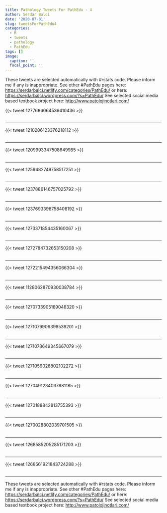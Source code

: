 ```yaml
---
title: Pathology Tweets For PathEdu - 4
author: Serdar Balci
date: '2020-07-01'
slug: tweetsForPathEdu4
categories:
  - R
  - tweets
  - pathology
  - PathEdu
tags: []
image:
  caption: ''
  focal_point: ''
---
```



These tweets are selected automatically with #rstats code. Please inform me if any is inappropriate.
See other #PathEdu pages here: https://serdarbalci.netlify.com/categories/PathEdu/  or here: https://serdarbalci.wordpress.com/?s=PathEdu/ 
See selected social media based textbook project here: http://www.patolojinotlari.com/

{{< tweet 1277686064539410436 >}}
<br>
<br>
<hr>
{{< tweet 1210206123376218112 >}}
<br>
<br>
<hr>
{{< tweet 1209993347508649985 >}}
<br>
<br>
<hr>
{{< tweet 1259482749758517251 >}}
<br>
<br>
<hr>
{{< tweet 1237886146757025792 >}}
<br>
<br>
<hr>
{{< tweet 1237693398758408192 >}}
<br>
<br>
<hr>
{{< tweet 1273371854435160067 >}}
<br>
<br>
<hr>
{{< tweet 1272784732653150208 >}}
<br>
<br>
<hr>
{{< tweet 1272215494356066304 >}}
<br>
<br>
<hr>
{{< tweet 1128062870930038784 >}}
<br>
<br>
<hr>
{{< tweet 1270733905189048320 >}}
<br>
<br>
<hr>
{{< tweet 1271079906399539201 >}}
<br>
<br>
<hr>
{{< tweet 1271078649345667079 >}}
<br>
<br>
<hr>
{{< tweet 1271059026802102272 >}}
<br>
<br>
<hr>
{{< tweet 1270491234037981185 >}}
<br>
<br>
<hr>
{{< tweet 1270188842813755393 >}}
<br>
<br>
<hr>
{{< tweet 1270028802039701505 >}}
<br>
<br>
<hr>
{{< tweet 1268585205285171203 >}}
<br>
<br>
<hr>
{{< tweet 1268561921843724288 >}}
<br>
<br>
<hr>


These tweets are selected automatically with #rstats code. Please inform me if any is inappropriate.
See other #PathEdu pages here: https://serdarbalci.netlify.com/categories/PathEdu/  or here: https://serdarbalci.wordpress.com/?s=PathEdu/ 
See selected social media based textbook project here: http://www.patolojinotlari.com/
